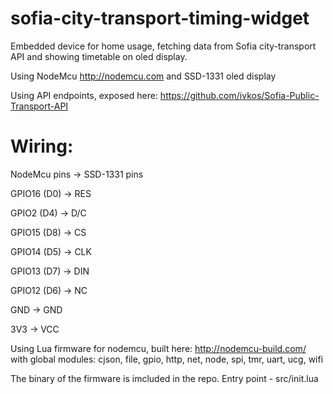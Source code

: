 # sofia-city-transport-timing-widget

Embedded device for home usage,
fetching data from Sofia city-transport API and showing timetable on oled display.

Using NodeMcu http://nodemcu.com
and SSD-1331 oled display

Using API endpoints, exposed here: https://github.com/ivkos/Sofia-Public-Transport-API

# Wiring:

NodeMcu pins -> SSD-1331 pins

GPIO16 (D0)  -> RES

GPIO2 (D4)   -> D/C

GPIO15 (D8)  -> CS

GPIO14 (D5)  -> CLK

GPIO13 (D7)  -> DIN

GPIO12 (D6)  -> NC

GND          -> GND

3V3          -> VCC


Using Lua firmware for nodemcu, built here: http://nodemcu-build.com/
with global modules: cjson, file, gpio, http, net, node, spi, tmr, uart, ucg, wifi

The binary of the firmware is imcluded in the repo.
Entry point - src/init.lua